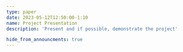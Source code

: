 ```yaml
---
type: paper 
date: 2023-05-12T12:50:00-1:10
name: Project Presentation 
description: 'Present and if possible, demonstrate the project'

hide_from_announcments: true
---
```

